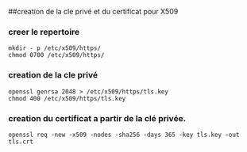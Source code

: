  
##creation de la cle privé et du certificat  pour X509

### creer le repertoire 
```
mkdir - p /etc/x509/https/
chmod 0700 /etc/x509/https/
```
  
### creation de la cle privé
```
openssl genrsa 2048 > /etc/x509/https/tls.key
chmod 400 /etc/x509/https/tls.key
```
### creation du certificat a partir de la clé privée.
```
openssl req -new -x509 -nodes -sha256 -days 365 -key tls.key -out tls.crt
```